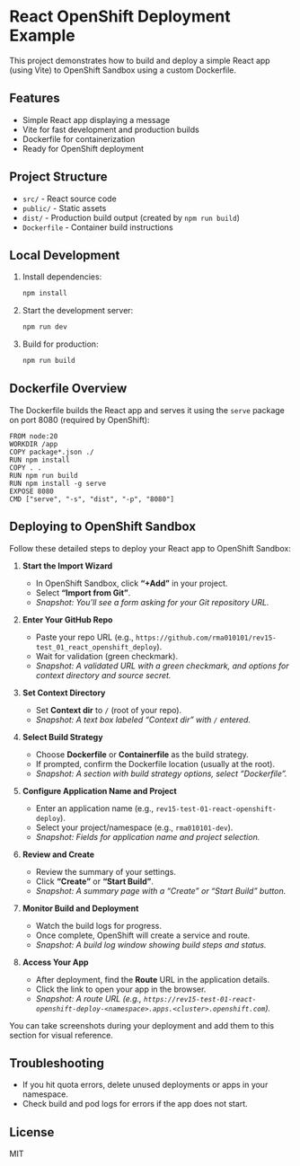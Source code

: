 
# React OpenShift Deployment Example

This project demonstrates how to build and deploy a simple React app (using Vite) to OpenShift Sandbox using a custom Dockerfile.

## Features
- Simple React app displaying a message
- Vite for fast development and production builds
- Dockerfile for containerization
- Ready for OpenShift deployment

## Project Structure

- `src/` - React source code
- `public/` - Static assets
- `dist/` - Production build output (created by `npm run build`)
- `Dockerfile` - Container build instructions

## Local Development

1. Install dependencies:
	```sh
	npm install
	```
2. Start the development server:
	```sh
	npm run dev
	```
3. Build for production:
	```sh
	npm run build
	```

## Dockerfile Overview

The Dockerfile builds the React app and serves it using the `serve` package on port 8080 (required by OpenShift):

```
FROM node:20
WORKDIR /app
COPY package*.json ./
RUN npm install
COPY . .
RUN npm run build
RUN npm install -g serve
EXPOSE 8080
CMD ["serve", "-s", "dist", "-p", "8080"]
```


## Deploying to OpenShift Sandbox

Follow these detailed steps to deploy your React app to OpenShift Sandbox:

1. **Start the Import Wizard**
	- In OpenShift Sandbox, click **“+Add”** in your project.
	- Select **“Import from Git”**.
	- *Snapshot: You’ll see a form asking for your Git repository URL.*

2. **Enter Your GitHub Repo**
	- Paste your repo URL (e.g., `https://github.com/rma010101/rev15-test_01_react_openshift_deploy`).
	- Wait for validation (green checkmark).
	- *Snapshot: A validated URL with a green checkmark, and options for context directory and source secret.*

3. **Set Context Directory**
	- Set **Context dir** to `/` (root of your repo).
	- *Snapshot: A text box labeled “Context dir” with `/` entered.*

4. **Select Build Strategy**
	- Choose **Dockerfile** or **Containerfile** as the build strategy.
	- If prompted, confirm the Dockerfile location (usually at the root).
	- *Snapshot: A section with build strategy options, select “Dockerfile”.*

5. **Configure Application Name and Project**
	- Enter an application name (e.g., `rev15-test-01-react-openshift-deploy`).
	- Select your project/namespace (e.g., `rma010101-dev`).
	- *Snapshot: Fields for application name and project selection.*

6. **Review and Create**
	- Review the summary of your settings.
	- Click **“Create”** or **“Start Build”**.
	- *Snapshot: A summary page with a “Create” or “Start Build” button.*

7. **Monitor Build and Deployment**
	- Watch the build logs for progress.
	- Once complete, OpenShift will create a service and route.
	- *Snapshot: A build log window showing build steps and status.*

8. **Access Your App**
	- After deployment, find the **Route** URL in the application details.
	- Click the link to open your app in the browser.
	- *Snapshot: A route URL (e.g., `https://rev15-test-01-react-openshift-deploy-<namespace>.apps.<cluster>.openshift.com`).*

You can take screenshots during your deployment and add them to this section for visual reference.

## Troubleshooting

- If you hit quota errors, delete unused deployments or apps in your namespace.
- Check build and pod logs for errors if the app does not start.

## License

MIT
